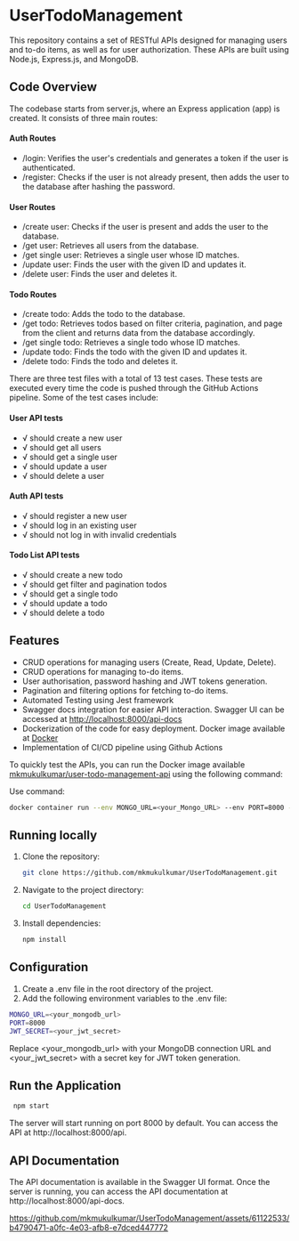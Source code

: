 # UserTodoManagement

This repository contains a set of RESTful APIs designed for managing users and to-do items, as well as for user authorization. These APIs are built using Node.js, Express.js, and MongoDB.

## Code Overview
The codebase starts from server.js, where an Express application (app) is created. It consists of three main routes:
#### Auth Routes
- /login: Verifies the user's credentials and generates a token if the user is authenticated.
- /register: Checks if the user is not already present, then adds the user to the database after hashing the password.

#### User Routes
- /create user: Checks if the user is present and adds the user to the database.
- /get user: Retrieves all users from the database.
- /get single user: Retrieves a single user whose ID matches.
- /update user: Finds the user with the given ID and updates it.
- /delete user: Finds the user and deletes it.

#### Todo Routes
- /create todo: Adds the todo to the database.
- /get todo: Retrieves todos based on filter criteria, pagination, and page from the client and returns data from the database accordingly.
- /get single todo: Retrieves a single todo whose ID matches.
- /update todo: Finds the todo with the given ID and updates it.
- /delete todo: Finds the todo and deletes it. 

There are three test files with a total of 13 test cases. These tests are executed every time the code is pushed through the GitHub Actions pipeline. Some of the test cases include:
#### User API tests
-    √ should create a new user
-    √ should get all users                                                    
-    √ should get a single user                                                
-    √ should update a user                                                 
-    √ should delete a user                                                  
#### Auth API tests                                                                           
-    √ should register a new user                                            
-    √ should log in an existing user                                         
-    √ should not log in with invalid credentials                             
#### Todo List API tests                                                                 
-    √ should create a new todo                                                
-    √ should get filter and pagination todos                                                 
-    √ should get a single todo                                        
-    √ should update a todo                                                
-    √ should delete a todo 

  

## Features

- CRUD operations for managing users (Create, Read, Update, Delete).
- CRUD operations for managing to-do items.
- User authorisation, password hashing and JWT tokens generation.
- Pagination and filtering options for fetching to-do items.
- Automated Testing using Jest framework 
- Swagger docs integration for easier API interaction. Swagger UI can be accessed at [http://localhost:8000/api-docs](http://localhost:8000/api-docs)
- Dockerization of the code for easy deployment. Docker image available at  [Docker](https://hub.docker.com/repository/docker/mkmukulkumar/user-todo-management-api/general)
- Implementation of CI/CD pipeline using Github Actions
  
To quickly test the APIs, you can run the Docker image available  [mkmukulkumar/user-todo-management-api](https://hub.docker.com/repository/docker/mkmukulkumar/user-todo-management-api/general) using the following command:

Use command:
```bash
docker container run --env MONGO_URL=<your_Mongo_URL> --env PORT=8000 --env JWT_SECRET=<JWTsecret> -p 8000:8000 mkmukulkumar/user-todo-management-api
```

## Running locally
1. Clone the repository:

   ```bash
   git clone https://github.com/mkmukulkumar/UserTodoManagement.git   
   ```
2. Navigate to the project directory:
   ```bash
   cd UserTodoManagement
   ```
3. Install dependencies:
   ```bash
   npm install
   ```
   
## Configuration
1. Create a .env file in the root directory of the project.
2. Add the following environment variables to the .env file:
  ```bash
  MONGO_URL=<your_mongodb_url>
  PORT=8000
  JWT_SECRET=<your_jwt_secret>
  ```
Replace <your_mongodb_url> with your MongoDB connection URL and <your_jwt_secret> with a secret key for JWT token generation.

## Run the Application
  ```bash
   npm start
  ```
The server will start running on port 8000 by default. You can access the API at http://localhost:8000/api.

## API Documentation
The API documentation is available in the Swagger UI format. Once the server is running, you can access the API documentation at http://localhost:8000/api-docs.

https://github.com/mkmukulkumar/UserTodoManagement/assets/61122533/b4790471-a0fc-4e03-afb8-e7dced447772



